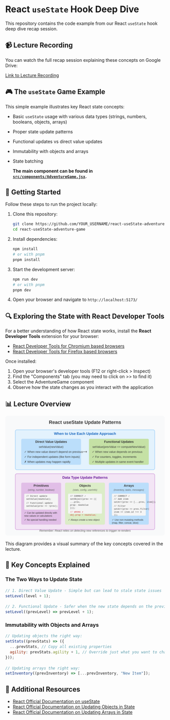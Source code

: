 # React `useState` Hook Deep Dive

This repository contains the code example from our React `useState` hook deep dive recap session.

## 📹 Lecture Recording

You can watch the full recap session explaining these concepts on Google Drive:

[Link to Lecture Recording](https://drive.google.com/file/d/1Hge3aitj0BA9xjV1NJgNNTBdNlkMZ2dq/view?usp=drive_link)

## 🎮 The `useState` Game Example

This simple example illustrates key React state concepts:

- Basic `useState` usage with various data types (strings, numbers, booleans, objects, arrays)
- Proper state update patterns
- Functional updates vs direct value updates
- Immutability with objects and arrays
- State batching

  **The main component can be found in [`src/components/AdventureGame.jsx`](./src/components/AdventureGame.jsx).**

## 🚀 Getting Started

Follow these steps to run the project locally:

1. Clone this repository:

   ```bash
   git clone https://github.com/YOUR_USERNAME/react-useState-adventure-game.git
   cd react-useState-adventure-game
   ```

2. Install dependencies:

   ```bash
   npm install
   # or with pnpm
   pnpm install
   ```

3. Start the development server:

   ```bash
   npm run dev
   # or with pnpm
   pnpm dev
   ```

4. Open your browser and navigate to `http://localhost:5173/`

## 🔍 Exploring the State with React Developer Tools

For a better understanding of how React state works, install the **React Developer Tools** extension for your browser:

- [React Developer Tools for Chromium based browsers](https://chrome.google.com/webstore/detail/react-developer-tools/fmkadmapgofadopljbjfkapdkoienihi)
- [React Developer Tools for Firefox based browsers](https://addons.mozilla.org/en-US/firefox/addon/react-devtools/)

Once installed:

1. Open your browser's developer tools (F12 or right-click > Inspect)
2. Find the "Components" tab (you may need to click on >> to find it)
3. Select the AdventureGame component
4. Observe how the state changes as you interact with the application

## 📊 Lecture Overview

![useState Hook Overview](./assets/useState-summary-diagram.svg)

This diagram provides a visual summary of the key concepts covered in the lecture.

## 🧠 Key Concepts Explained

### The Two Ways to Update State

```jsx
// 1. Direct Value Update - Simple but can lead to stale state issues
setLevel(level + 1);

// 2. Functional Update - Safer when the new state depends on the previous state
setLevel((prevLevel) => prevLevel + 1);
```

### Immutability with Objects and Arrays

```jsx
// Updating objects the right way:
setStats((prevStats) => ({
  ...prevStats, // Copy all existing properties
  agility: prevStats.agility + 1, // Override just what you want to change
}));

// Updating arrays the right way:
setInventory((prevInventory) => [...prevInventory, "New Item"]);
```

## 📑 Additional Resources

- [React Official Documentation on useState](https://react.dev/reference/react/useState)
- [React Official Documentation on Updating Objects in State](https://react.dev/learn/updating-objects-in-state)
- [React Official Documentation on Updating Arrays in State](https://react.dev/learn/updating-arrays-in-state)
